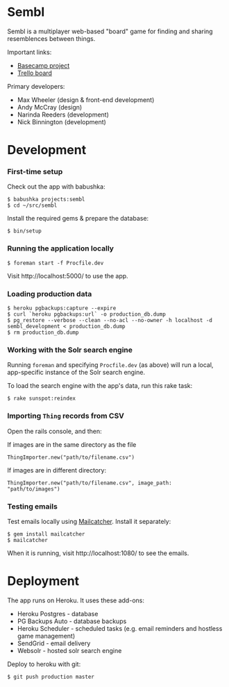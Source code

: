 # Sembl

Sembl is a multiplayer web-based "board" game for finding and sharing resemblences between things.

Important links:

* [Basecamp project](https://basecamp.com/1782196/projects/3404831)
* [Trello board](https://trello.com/b/vr2JHoIc/sembl)

Primary developers:

* Max Wheeler (design & front-end development)
* Andy McCray (design)
* Narinda Reeders (development)
* Nick Binnington (development)

# Development

### First-time setup

Check out the app with babushka:

    $ babushka projects:sembl
    $ cd ~/src/sembl

Install the required gems & prepare the database:

    $ bin/setup

### Running the application locally

    $ foreman start -f Procfile.dev

Visit http://localhost:5000/ to use the app.

### Loading production data

    $ heroku pgbackups:capture --expire
    $ curl `heroku pgbackups:url` -o production_db.dump
    $ pg_restore --verbose --clean --no-acl --no-owner -h localhost -d sembl_development < production_db.dump
    $ rm production_db.dump

### Working with the Solr search engine

Running `foreman` and specifying `Procfile.dev` (as above) will run a local, app-specific instance of the Solr search engine.

To load the search engine with the app's data, run this rake task:

    $ rake sunspot:reindex

### Importing `Thing` records from CSV

Open the rails console, and then:

If images are in the same directory as the file

    ThingImporter.new("path/to/filename.csv")

If images are in different directory:

    ThingImporter.new("path/to/filename.csv", image_path: "path/to/images")

### Testing emails

Test emails locally using [Mailcatcher](http://mailcatcher.me/). Install it separately:

    $ gem install mailcatcher
    $ mailcatcher

When it is running, visit http://localhost:1080/ to see the emails.

# Deployment

The app runs on Heroku. It uses these add-ons:

* Heroku Postgres - database
* PG Backups Auto - database backups
* Heroku Scheduler - scheduled tasks (e.g. email reminders and hostless game management)
* SendGrid - email delivery
* Websolr - hosted solr search engine

Deploy to heroku with git:

    $ git push production master
